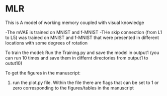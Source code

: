# MLR
This is A model of working memory coupled with visual knowledge

-The mVAE is trained on MNIST and f-MNIST
-THe skip connection (from L1 to L5) was trained on MNIST and f-MNIST that were presented in different locations with some degrees of rotation


To train the model:
Run the Training.py and save the model in output1 (you can run 10 times and save them in differnt directories from output1 to outut10)


To get the figures in the manuscript:

1. run the plot.py file. Within the file there are flags that can be set to 1 or zero corresponding to the figures/tables in the manuscript
